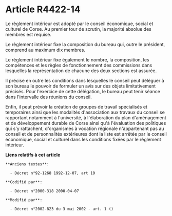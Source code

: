 # Article R4422-14

Le règlement intérieur est adopté par le conseil économique, social et culturel de Corse. Au premier tour de scrutin, la
majorité absolue des membres est requise.

Le règlement intérieur fixe la composition du bureau qui, outre le président, comprend au maximum dix membres.

Le règlement intérieur fixe également le nombre, la composition, les compétences et les règles de fonctionnement des
commissions dans lesquelles la représentation de chacune des deux sections est assurée.

Il précise en outre les conditions dans lesquelles le conseil peut déléguer à son bureau le pouvoir de formuler un avis sur
des objets limitativement précisés. Pour l'exercice de cette délégation, le bureau peut tenir séance dans l'intervalle des
réunions du conseil.

Enfin, il peut prévoir la création de groupes de travail spécialisés et temporaires ainsi que les modalités d'association aux
travaux du conseil se rapportant notamment à l'université, à l'élaboration du plan d'aménagement et de développement durable
de Corse ainsi qu'à l'évaluation des politiques qui s'y rattachent, d'organismes à vocation régionale n'appartenant pas au
conseil et de personnalités extérieures dont la liste est arrêtée par le conseil économique, social et culturel dans les
conditions fixées par le règlement intérieur.

**Liens relatifs à cet article**

	**Anciens textes**:

	  - Décret n°92-1268 1992-12-07, art 10

	**Codifié par**:

	  - Décret n°2000-318 2000-04-07

	**Modifié par**:

	  - Décret n°2002-823 du 3 mai 2002 - art. 1 ()
